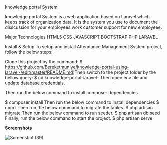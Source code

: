 knowledge portal  System


knowledge portal  System is a web application based on Laravel which keeps track of organization data. It is the system you use to document the disscussion for your employees work customer support for new employeee.

Major Technologies
        HTML5
        CSS
        JAVASCRIPT
        BOOTSTRAP
        PHP
        LARAVEL


 Install & Setup
To setup and install Attendance Management System project, follow the below steps:

Clone this project by the command:
$ https://github.com/Bereketmuniye/knowledge-portal-using-laravel-/edit/master/README.md)Then switch to the project folder by the bellow query:
$ cd knowledge-portal-laravel-
Then open env file and update database credentials.

Then run the below command to install composer dependencies

$ composer install
Then run the below command to install dependencies
$ npm i
Then run the below command to migrate the tables.
$ php artisan migrate 
Then run the below command to run seeder.
$ php artisan db:seed 
Finally, run the below command to start the project.
$ php artisan serve



**Screenshots**

![Screenshot (39)](https://github.com/Bereketmuniye/knowledge-portal-using-laravel-/assets/107196062/f3234e41-a80e-4ece-adda-bc8b054c4848)











